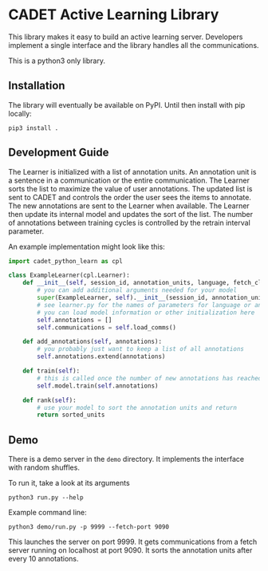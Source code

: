 CADET Active Learning Library
===============================
This library makes it easy to build an active learning server.
Developers implement a single interface and the library handles all the communications.

This is a python3 only library.

Installation
---------------
The library will eventually be available on PyPI.
Until then install with pip locally:
```
pip3 install .
```

Development Guide
-----------------
The Learner is initialized with a list of annotation units.
An annotation unit is a sentence in a communication or the entire communication.
The Learner sorts the list to maximize the value of user annotations.
The updated list is sent to CADET and controls the order the user sees the items to annotate.
The new annotations are sent to the Learner when available.
The Learner then update its internal model and updates the sort of the list.
The number of annotations between training cycles is controlled by the retrain interval parameter.

An example implementation might look like this:
```python
import cadet_python_learn as cpl

class ExampleLearner(cpl.Learner):
    def __init__(self, session_id, annotation_units, language, fetch_client):
        # you can add additional arguments needed for your model
        super(ExampleLearner, self).__init__(session_id, annotation_units, language, fetch_client)
        # see learner.py for the names of parameters for language or annotation units
        # you can load model information or other initialization here
        self.annotations = []
        self.communications = self.load_comms()

    def add_annotations(self, annotations):
        # you probably just want to keep a list of all annotations
        self.annotations.extend(annotations)

    def train(self):
        # this is called once the number of new annotations has reached the retrain interval
        self.model.train(self.annotations)

    def rank(self):
        # use your model to sort the annotation units and return
        return sorted_units
```

Demo
-----------------
There is a demo server in the `demo` directory.
It implements the interface with random shuffles.

To run it, take a look at its arguments
```
python3 run.py --help
```

Example command line:
```
python3 demo/run.py -p 9999 --fetch-port 9090
```
This launches the server on port 9999.
It gets communications from a fetch server running on localhost at port 9090.
It sorts the annotation units after every 10 annotations.